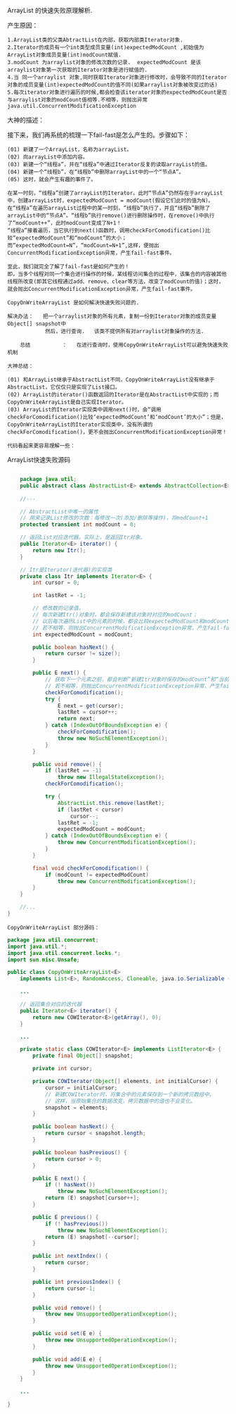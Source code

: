 ArrayList 的快速失败原理解析.<br>

   产生原因：
   
    1.ArrayList类的父类AbtractList在内部，获取内部类Iterator对象.
    2.Iterator的成员有一个int类型成员变量(int)expectedModCount ,初始值为ArrayList对象成员变量(int)modCount赋值.
    3.modCount 为arraylist对象的修改次数的记录.  expectedModCount 是该arraylist对象第一次获取的Iterator对象是进行赋值的.
    4.当 同一个arraylist 对象,同时获取Iterator对象进行修改时，会导致不同的Iterator对象的成员变量(int)expectedModCount的值不同(如果arraylist对象被改变过的话)
    5.每次iterator对象进行遍历的时候,都会检查该iterator对象的expectedModCount是否与arraylist对象的modCount值相等.不相等，则抛出异常java.util.ConcurrentModificationException
   	

大神的描述：

 
 接下来，我们再系统的梳理一下fail-fast是怎么产生的。步骤如下：
 
    (01) 新建了一个ArrayList，名称为arrayList。
    (02) 向arrayList中添加内容。
    (03) 新建一个“线程a”，并在“线程a”中通过Iterator反复的读取arrayList的值。
    (04) 新建一个“线程b”，在“线程b”中删除arrayList中的一个“节点A”。
    (05) 这时，就会产生有趣的事件了。

    在某一时刻，“线程a”创建了arrayList的Iterator。此时“节点A”仍然存在于arrayList中，创建arrayList时，expectedModCount = modCount(假设它们此时的值为N)。
    在“线程a”在遍历arrayList过程中的某一时刻，“线程b”执行了，并且“线程b”删除了arrayList中的“节点A”。“线程b”执行remove()进行删除操作时，在remove()中执行了“modCount++”，此时modCount变成了N+1！
    “线程a”接着遍历，当它执行到next()函数时，调用checkForComodification()比较“expectedModCount”和“modCount”的大小；而“expectedModCount=N”，“modCount=N+1”,这样，便抛出ConcurrentModificationException异常，产生fail-fast事件。

    至此，我们就完全了解了fail-fast是如何产生的！
    即，当多个线程对同一个集合进行操作的时候，某线程访问集合的过程中，该集合的内容被其他线程所改变(即其它线程通过add、remove、clear等方法，改变了modCount的值)；这时，就会抛出ConcurrentModificationException异常，产生fail-fast事件。


`CopyOnWriteArrayList 是如何解决快速失败问题的.`
    
    解决办法：	把一个arraylist对象的所有元素，复制一份到Iterator对象的成员变量 Object[] snapshot中
                然后，进行查询.   该类不提供所有对arraylist对象操作的方法.
					
		总结          ： 	在进行查询时，使用CopyOnWriteArrayList可以避免快速失败机制
		
 `大神总结：`
 
 
    (01) 和ArrayList继承于AbstractList不同，CopyOnWriteArrayList没有继承于AbstractList，它仅仅只是实现了List接口。
    (02) ArrayList的iterator()函数返回的Iterator是在AbstractList中实现的；而CopyOnWriteArrayList是自己实现Iterator。
    (03) ArrayList的Iterator实现类中调用next()时，会“调用checkForComodification()比较‘expectedModCount’和‘modCount’的大小”；但是，CopyOnWriteArrayList的Iterator实现类中，没有所谓的checkForComodification()，更不会抛出ConcurrentModificationException异常！

   	
   			
`代码看起来更容易理解一些：`

ArrayList快速失败源码
```java

	package java.util;
	public abstract class AbstractList<E> extends AbstractCollection<E> implements List<E> {
	
	//···

    // AbstractList中唯一的属性
    // 用来记录List修改的次数：每修改一次(添加/删除等操作)，将modCount+1
    protected transient int modCount = 0;

    // 返回List对应迭代器。实际上，是返回Itr对象。
    public Iterator<E> iterator() {
        return new Itr();
    }

    // Itr是Iterator(迭代器)的实现类
    private class Itr implements Iterator<E> {
        int cursor = 0;

        int lastRet = -1;

        // 修改数的记录值。
        // 每次新建Itr()对象时，都会保存新建该对象时对应的modCount；
        // 以后每次遍历List中的元素的时候，都会比较expectedModCount和modCount是否相等；
        // 若不相等，则抛出ConcurrentModificationException异常，产生fail-fast事件。
        int expectedModCount = modCount;

        public boolean hasNext() {
            return cursor != size();
        }

        public E next() {
            // 获取下一个元素之前，都会判断“新建Itr对象时保存的modCount”和“当前的modCount”是否相等；
            // 若不相等，则抛出ConcurrentModificationException异常，产生fail-fast事件。
            checkForComodification();
            try {
                E next = get(cursor);
                lastRet = cursor++;
                return next;
            } catch (IndexOutOfBoundsException e) {
                checkForComodification();
                throw new NoSuchElementException();
            }
        }

        public void remove() {
            if (lastRet == -1)
                throw new IllegalStateException();
            checkForComodification();

            try {
                AbstractList.this.remove(lastRet);
                if (lastRet < cursor)
                    cursor--;
                lastRet = -1;
                expectedModCount = modCount;
            } catch (IndexOutOfBoundsException e) {
                throw new ConcurrentModificationException();
            }
        }

        final void checkForComodification() {
            if (modCount != expectedModCount)
                throw new ConcurrentModificationException();
        }
    }

    //...
}
```



`CopyOnWriteArrayList 部分源码：`


```java
package java.util.concurrent;
import java.util.*;
import java.util.concurrent.locks.*;
import sun.misc.Unsafe;

public class CopyOnWriteArrayList<E>
    implements List<E>, RandomAccess, Cloneable, java.io.Serializable {

    ...

    // 返回集合对应的迭代器
    public Iterator<E> iterator() {
        return new COWIterator<E>(getArray(), 0);
    }

    ...

    private static class COWIterator<E> implements ListIterator<E> {
        private final Object[] snapshot;

        private int cursor;

        private COWIterator(Object[] elements, int initialCursor) {
            cursor = initialCursor;
            // 新建COWIterator时，将集合中的元素保存到一个新的拷贝数组中。
            // 这样，当原始集合的数据改变，拷贝数据中的值也不会变化。
            snapshot = elements;
        }

        public boolean hasNext() {
            return cursor < snapshot.length;
        }

        public boolean hasPrevious() {
            return cursor > 0;
        }

        public E next() {
            if (! hasNext())
                throw new NoSuchElementException();
            return (E) snapshot[cursor++];
        }

        public E previous() {
            if (! hasPrevious())
                throw new NoSuchElementException();
            return (E) snapshot[--cursor];
        }

        public int nextIndex() {
            return cursor;
        }

        public int previousIndex() {
            return cursor-1;
        }

        public void remove() {
            throw new UnsupportedOperationException();
        }

        public void set(E e) {
            throw new UnsupportedOperationException();
        }

        public void add(E e) {
            throw new UnsupportedOperationException();
        }
    }

    ...

}

```



